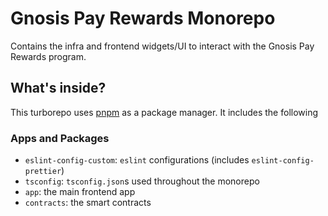 # Gnosis Pay Rewards Monorepo

Contains the infra and frontend widgets/UI to interact with the Gnosis Pay Rewards program.

## What's inside?

This turborepo uses [pnpm](https://pnpm.io) as a package manager. It includes the following

### Apps and Packages

- `eslint-config-custom`: `eslint` configurations (includes `eslint-config-prettier`)
- `tsconfig`: `tsconfig.json`s used throughout the monorepo
- `app`: the main frontend app
- `contracts`: the smart contracts
